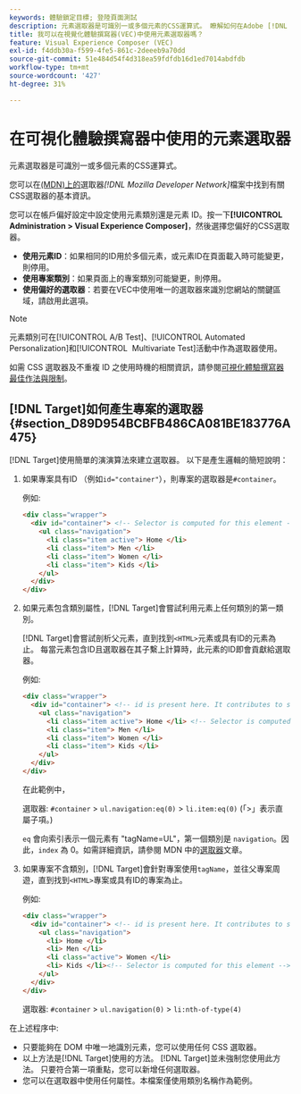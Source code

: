 ```yaml
---
keywords: 體驗鎖定目標; 登陸頁面測試
description: 元素選取器是可識別一或多個元素的CSS運算式。 瞭解如何在Adobe [!DNL Target] 視覺化體驗撰寫器(VEC)中使用元素選取器。
title: 我可以在視覺化體驗撰寫器(VEC)中使用元素選取器嗎？
feature: Visual Experience Composer (VEC)
exl-id: f4ddb30a-f599-4fe5-861c-2deeeb9a70dd
source-git-commit: 51e484d54f4d318ea59fdfdb16d1ed7014abdfdb
workflow-type: tm+mt
source-wordcount: '427'
ht-degree: 31%

---
```


# 在可視化體驗撰寫器中使用的元素選取器

元素選取器是可識別一或多個元素的CSS運算式。

您可以在[&#x200B; (MDN)上的](https://developer.mozilla.org/en-US/docs/Web/Guide/CSS/Getting_started/Selectors)選取器&#x200B;*[!DNL Mozilla Developer Network]*&#x200B;檔案中找到有關CSS選取器的基本資訊。

您可以在帳戶偏好設定中設定使用元素類別還是元素 ID。按一下&#x200B;**[!UICONTROL Administration > Visual Experience Composer]**，然後選擇您偏好的CSS選取器。

* **使用元素ID**：如果相同的ID用於多個元素，或元素ID在頁面載入時可能變更，則停用。
* **使用專案類別**：如果頁面上的專案類別可能變更，則停用。
* **使用偏好的選取器**：若要在VEC中使用唯一的選取器來識別您網站的關鍵區域，請啟用此選項。

>[!NOTE]
>
>元素類別可在[!UICONTROL A/B Test]、[!UICONTROL Automated Personalization]和[!UICONTROL &#x200B; Multivariate Test]活動中作為選取器使用。

如需 CSS 選取器及不重複 ID 之使用時機的相關資訊，請參閱[可視化體驗撰寫器最佳作法與限制](/help/main/c-experiences/c-visual-experience-composer/experience-composer-best-practices.md#concept_E284B3F704C04406B174D9050A2528A6)。

## [!DNL Target]如何產生專案的選取器 {#section_D89D954BCBFB486CA081BE183776A475}

[!DNL Target]使用簡單的演演算法來建立選取器。 以下是產生邏輯的簡短說明：

1. 如果專案具有ID （例如`id="container"`），則專案的選取器是`#container`。

   例如:

   ```html
   <div class="wrapper">
     <div id="container"> <!-- Selector is computed for this element -->
       <ul class="navigation">
         <li class="item active"> Home </li>
         <li class="item"> Men </li>
         <li class="item"> Women </li>
         <li class="item"> Kids </li>
       </ul>
     </div>
   </div>
   ```

1. 如果元素包含類別屬性，[!DNL Target]會嘗試利用元素上任何類別的第一類別。

   [!DNL Target]會嘗試剖析父元素，直到找到`<HTML>`元素或具有ID的元素為止。 每當元素包含ID且選取器在其子繫上計算時，此元素的ID即會貢獻給選取器。

   例如:

   ```html
   <div class="wrapper">
     <div id="container"> <!-- id is present here. It contributes to selector -->
       <ul class="navigation">
         <li class="item active"> Home </li> <!-- Selector is computed for this element -->
         <li class="item"> Men </li>
         <li class="item"> Women </li>
         <li class="item"> Kids </li>
       </ul>
     </div>
   </div>
   ```

   在此範例中，

   選取器: `#container` > `ul.navigation:eq(0)` > `li.item:eq(0)` (「>」表示直屬子項。)

   `eq` 會向索引表示一個元素有 &quot;tagName=UL&quot;，第一個類別是 `navigation`。因此，`index` 為 0。如需詳細資訊，請參閱 MDN 中的[選取器](https://developer.mozilla.org/en-US/docs/Web/Guide/CSS/Getting_started/Selectors)文章。

1. 如果專案不含類別，[!DNL Target]會針對專案使用`tagName`，並往父專案周遊，直到找到`<HTML>`專案或具有ID的專案為止。

   例如:

   ```html
   <div class="wrapper">
     <div id="container"> <!-- id is present here. It contributes to selector -->
       <ul class="navigation">
         <li> Home </li>
         <li> Men </li>
         <li class="active"> Women </li>
         <li> Kids </li><!-- Selector is computed for this element -->
       </ul>
     </div>
   </div>
   ```

   選取器: `#container` > `ul.navigation(0)` > `li:nth-of-type(4)`

在上述程序中:

* 只要能夠在 DOM 中唯一地識別元素，您可以使用任何 CSS 選取器。
* 以上方法是[!DNL Target]使用的方法。 [!DNL Target]並未強制您使用此方法。 只要符合第一項重點，您可以新增任何選取器。
* 您可以在選取器中使用任何屬性。本檔案僅使用類別名稱作為範例。
